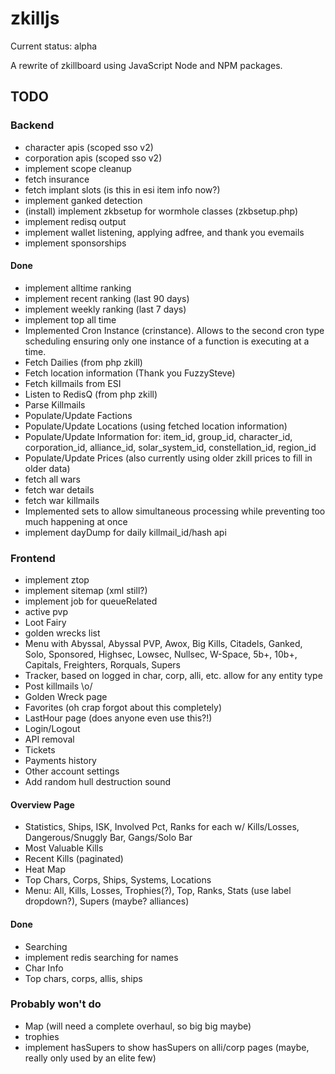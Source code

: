 # zkilljs

Current status: alpha

A rewrite of zkillboard using JavaScript Node and NPM packages.

## TODO

### Backend
- character apis (scoped sso v2)
- corporation apis (scoped sso v2)
- implement scope cleanup
- fetch insurance
- fetch implant slots (is this in esi item info now?)
- implement ganked detection
- (install) implement zkbsetup for wormhole classes (zkbsetup.php)
- implement redisq output
- implement wallet listening, applying adfree, and thank you evemails
- implement sponsorships

#### Done
- implement alltime ranking
- implement recent ranking (last 90 days)
- implement weekly ranking (last 7 days) 
- implement top all time
- Implemented Cron Instance (crinstance). Allows to the second cron type scheduling ensuring only one instance of a function is executing at a time.
- Fetch Dailies (from php zkill)
- Fetch location information (Thank you FuzzySteve)
- Fetch killmails from ESI
- Listen to RedisQ (from php zkill)
- Parse Killmails
- Populate/Update Factions
- Populate/Update Locations (using fetched location information)
- Populate/Update Information for: item_id, group_id, character_id, corporation_id, alliance_id, solar_system_id, constellation_id, region_id
- Populate/Update Prices (also currently using older zkill prices to fill in older data)
- fetch all wars
- fetch war details
- fetch war killmails
- Implemented sets to allow simultaneous processing while preventing too much happening at once
- implement dayDump for daily killmail_id/hash api


### Frontend

- implement ztop
- implement sitemap (xml still?)
- implement job for queueRelated
- active pvp 
- Loot Fairy
- golden wrecks list
- Menu with Abyssal, Abyssal PVP, Awox, Big Kills, Citadels, Ganked, Solo, Sponsored, Highsec, Lowsec, Nullsec, W-Space, 5b+, 10b+, Capitals, Freighters, Rorquals, Supers
- Tracker, based on logged in char, corp, alli, etc. allow for any entity type
- Post killmails \o/
- Golden Wreck page
- Favorites (oh crap forgot about this completely)
- LastHour page (does anyone even use this?!)
- Login/Logout
- API removal
- Tickets
- Payments history
- Other account settings
- Add random hull destruction sound

#### Overview Page
- Statistics, Ships, ISK, Involved Pct, Ranks for each w/ Kills/Losses, Dangerous/Snuggly Bar, Gangs/Solo Bar
- Most Valuable Kills
- Recent Kills (paginated)
- Heat Map
- Top Chars, Corps, Ships, Systems, Locations
- Menu: All, Kills, Losses, Trophies(?), Top, Ranks, Stats (use label dropdown?), Supers (maybe? alliances)

#### Done
- Searching
- implement redis searching for names
- Char Info
- Top chars, corps, allis, ships


### Probably won't do
- Map (will need a complete overhaul, so big big maybe)
- trophies
- implement hasSupers to show hasSupers on alli/corp pages (maybe, really only used by an elite few)
